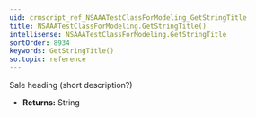 ```yaml
---
uid: crmscript_ref_NSAAATestClassForModeling_GetStringTitle
title: NSAAATestClassForModeling.GetStringTitle()
intellisense: NSAAATestClassForModeling.GetStringTitle
sortOrder: 8934
keywords: GetStringTitle()
so.topic: reference
---
```



Sale heading (short description?)



* **Returns:** String


